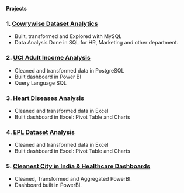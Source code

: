 **Projects**
### 1. [Cowrywise Dataset Analytics](https://github.com/Oyekem/DataAnalytics-Assessment)
- Built, transformed and Explored with MySQL
- Data Analysis Done in SQL for HR, Marketing and other department.

### 2. [UCI Adult Income Analysis](https://github.com/Oyekem/First)
- Cleaned and transformed data in PostgreSQL
- Built dashboard in Power BI
- Query Language SQL

### 3. [Heart Diseases Analysis](https://github.com/Oyekem/Excel-Analytics-2---Heart-Disease)
- Cleaned and transformed data in Excel
- Built dashboard in Excel: Pivot Table and Charts

### 4. [EPL Dataset Analysis](https://github.com/Oyekem/Excel-Analytics-01)
- Cleaned and transformed data in Excel
- Built dashboard in Excel: Pivot Table and Charts

### 5. [Cleanest City in India & Healthcare Dashboards](https://github.com/Oyekem/PowerBI_Dashboards)
- Cleaned, Transformed and Aggregated PowerBI.
- Dashboard built in PowerBI.


